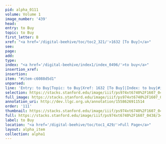 ```yaml
---
pid: alpha_0111
volume: Volume 1
image_number: '439'
head: 
entry: to Buy
topic: to Buy
first_letter: B
xref: "<a href='/digital-beehive/toc/toc2_321/'>1632 [To Buy]</a>"
see: 
page: 
add: 
type: 
index: "<a href='/digital-beehive/index1/index_0496/'>to buy</a>"
insertion_xref: 
insertion: 
item: "#item-c6088d5d1"
unparsed: 
line: 'Entry: to Buy|Topic: to Buy|Xref: 1632 [To Buy]|Index: to buy|#item-c6088d5d1'
selection: https://stacks.stanford.edu/image/iiif/ps974xt6740%2F1607_0438/340,851,3119,165/full/0/default.jpg
full_image: https://stacks.stanford.edu/image/iiif/ps974xt6740%2F1607_0438/full/full/0/default.jpg
annotation_uri: http://dev.llgc.org.uk/annotation/1558626911514
order: '111'
thumbnail: https://stacks.stanford.edu/image/iiif/ps974xt6740%2F1607_0438/340,851,600,180/250,/0/default.jpg
full: https://stacks.stanford.edu/image/iiif/ps974xt6740%2F1607_0438/340,851,3119,165/full/0/default.jpg
label: to Buy
location: "<a href='/digital-beehive/toc/toc1_429/'>Full Page</a>"
layout: alpha_item
collection: alpha1
---
```

